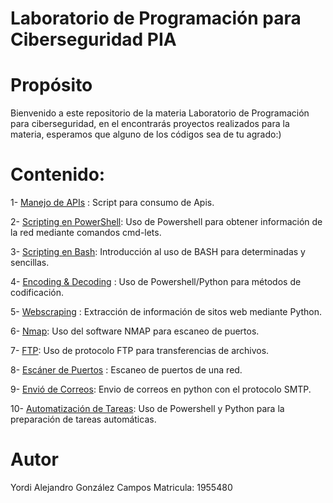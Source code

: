 # Laboratorio de Programación para Ciberseguridad PIA
# Propósito
Bienvenido a este repositorio de la materia Laboratorio de Programación para ciberseguridad, en el encontrarás proyectos realizados para la materia, esperamos que alguno de los códigos sea de tu agrado:)
# Contenido:
1- [Manejo de APIs](https://github.com/alejandrogc17/Laboratorio-de-Programaci-n-para-Ciberseguridad-PIA/tree/main/Manej) : Script para consumo de Apis.

2- [Scripting en PowerShell](https://github.com/alejandrogc17/Laboratorio-de-Programaci-n-para-Ciberseguridad-PIA/tree/main/Scripting_en_Powershell): Uso de Powershell para obtener información de la red mediante comandos cmd-lets.

3- [Scripting en Bash](https://github.com/alejandrogc17/Laboratorio-de-Programaci-n-para-Ciberseguridad-PIA/tree/main/Scripting_en_BASH): Introducción al uso de BASH para determinadas y sencillas.

4- [Encoding & Decoding](https://github.com/alejandrogc17/Laboratorio-de-Programaci-n-para-Ciberseguridad-PIA/tree/main/Encoding_%26_Decoding) : Uso de Powershell/Python para métodos de codificación.

5- [Webscraping](https://github.com/alejandrogc17/Laboratorio-de-Programaci-n-para-Ciberseguridad-PIA/tree/main/Webscrapping) : Extracción de información de sitos web mediante Python.

6- [Nmap](https://github.com/alejandrogc17/Laboratorio-de-Programaci-n-para-Ciberseguridad-PIA/tree/main/Nmap): Uso del software NMAP para escaneo de puertos.

7- [FTP](https://github.com/alejandrogc17/Laboratorio-de-Programaci-n-para-Ciberseguridad-PIA/tree/main/FTP): Uso de protocolo FTP para transferencias de archivos.

8- [Escáner de Puertos](https://github.com/alejandrogc17/Laboratorio-de-Programaci-n-para-Ciberseguridad-PIA/tree/main/Escaner_de_Puertos) : Escaneo de puertos de una red.

9- [Envió de Correos](https://github.com/alejandrogc17/Laboratorio-de-Programaci-n-para-Ciberseguridad-PIA/tree/main/Envio%20de%20correos): Envio de correos en python con el protocolo SMTP.

10- [Automatización de Tareas](https://github.com/alejandrogc17/Laboratorio-de-Programaci-n-para-Ciberseguridad-PIA/tree/main/Automatizaci%C3%B3n%20de%20tareas): Uso de Powershell y Python para la preparación de tareas automáticas.

# Autor
Yordi Alejandro González Campos
Matricula: 1955480

